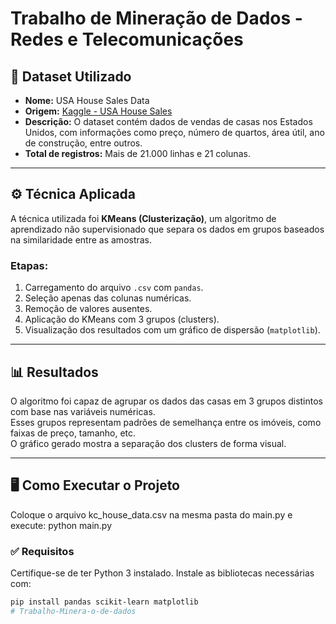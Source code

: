 # Trabalho de Mineração de Dados - Redes e Telecomunicações

## 📁 Dataset Utilizado

- **Nome:** USA House Sales Data  
- **Origem:** [Kaggle - USA House Sales](https://www.kaggle.com/datasets/shivachandel/kc-house-data)
- **Descrição:** O dataset contém dados de vendas de casas nos Estados Unidos, com informações como preço, número de quartos, área útil, ano de construção, entre outros.  
- **Total de registros:** Mais de 21.000 linhas e 21 colunas.

---

## ⚙️ Técnica Aplicada

A técnica utilizada foi **KMeans (Clusterização)**, um algoritmo de aprendizado não supervisionado que separa os dados em grupos baseados na similaridade entre as amostras.

### Etapas:
1. Carregamento do arquivo `.csv` com `pandas`.
2. Seleção apenas das colunas numéricas.
3. Remoção de valores ausentes.
4. Aplicação do KMeans com 3 grupos (clusters).
5. Visualização dos resultados com um gráfico de dispersão (`matplotlib`).

---

## 📊 Resultados

O algoritmo foi capaz de agrupar os dados das casas em 3 grupos distintos com base nas variáveis numéricas.  
Esses grupos representam padrões de semelhança entre os imóveis, como faixas de preço, tamanho, etc.  
O gráfico gerado mostra a separação dos clusters de forma visual.

---

## 🖥️ Como Executar o Projeto

Coloque o arquivo kc_house_data.csv na mesma pasta do main.py e execute: python main.py

### ✅ Requisitos
Certifique-se de ter Python 3 instalado. Instale as bibliotecas necessárias com:

```bash
pip install pandas scikit-learn matplotlib
# Trabalho-Minera-o-de-dados
